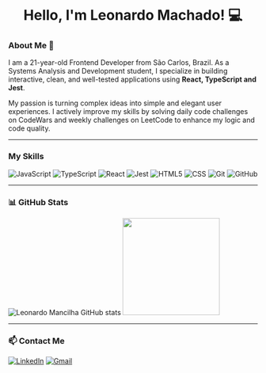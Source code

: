 <h1 align="center">Hello, I'm Leonardo Machado! 💻</h1>

### About Me 👋

I am a 21-year-old Frontend Developer from São Carlos, Brazil. As a Systems Analysis and Development student, I specialize in building interactive, clean, and well-tested applications using **React, TypeScript and Jest**.

My passion is turning complex ideas into simple and elegant user experiences. I actively improve my skills by solving daily code challenges on CodeWars and weekly challenges on LeetCode to enhance my logic and code quality.

---

### My Skills

![JavaScript](https://img.shields.io/badge/-JavaScript-333333?style=flat&logo=javascript)
![TypeScript](https://img.shields.io/badge/-TypeScript-333333?style=flat&logo=typescript)
![React](https://img.shields.io/badge/-React-333333?style=flat&logo=react)
![Jest](https://img.shields.io/badge/-Jest-333333?style=flat&logo=jest)
![HTML5](https://img.shields.io/badge/-HTML5-333333?style=flat&logo=HTML5)
![CSS](https://img.shields.io/badge/-CSS-333333?style=flat&logo=CSS3&logoColor=1572B6)
![Git](https://img.shields.io/badge/-Git-333333?style=flat&logo=Git)
![GitHub](https://img.shields.io/badge/-GitHub-333333?style=flat&logo=github)

---

### 📊 GitHub Stats

<img alt="Leonardo Mancilha GitHub stats" src="https://github-readme-stats.vercel.app/api?username=LeonardoMancilha&show_icons=true&theme=github_dark" /> <img src="https://github-readme-stats.vercel.app/api/top-langs/?username=LeonardoMancilha&theme=github_dark&&layout=compact" height=196px/>

---

### 📫 Contact Me

[![LinkedIn](https://img.shields.io/badge/-LinkedIn-0e76a8?style=flat-square&logo=Linkedin&logoColor=white)](https://www.linkedin.com/in/leonardomancilhamachado/)
[![Gmail](https://img.shields.io/badge/-Gmail-FF0000?style=flat-square&labelColor=FF0000&logo=gmail&logoColor=white)](mailto:leonardomachadomancilha@gmail.com)
